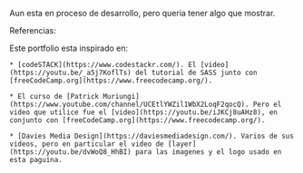 Aun esta en proceso de desarrollo, pero queria tener algo que mostrar.

Referencias:

Este portfolio esta inspirado en:

    * [codeSTACK](https://www.codestackr.com/). El [video](https://youtu.be/_a5j7KoflTs) del tutorial de SASS junto con [freeCodeCamp.org](https://www.freecodecamp.org/).

    * El curso de [Patrick Muriungi](https://www.youtube.com/channel/UCEtlYWZil1WbX2LoqF2qocQ). Pero el video que utilice fue el [video](https://youtu.be/iJKCj8uAHz8), en conjunto con [freeCodeCamp.org](https://www.freecodecamp.org/).

    * [Davies Media Design](https://daviesmediadesign.com/). Varios de sus videos, pero en particular el video de [layer](https://youtu.be/dvWoQ8_HhBI) para las imagenes y el logo usado en esta paguina.  